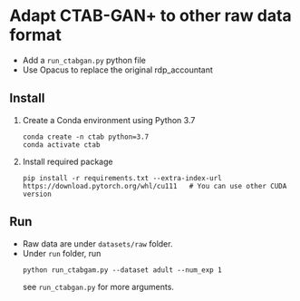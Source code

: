 # Adapt CTAB-GAN+ to other raw data format
* Add a `run_ctabgan.py` python file
* Use Opacus to replace the original rdp_accountant

## Install
1. Create a Conda environment using Python 3.7
    ```
    conda create -n ctab python=3.7
    conda activate ctab
    ```
2. Install required package
   ```
   pip install -r requirements.txt --extra-index-url https://download.pytorch.org/whl/cu111   # You can use other CUDA version
   ```

## Run
* Raw data are under `datasets/raw` folder.
* Under `run` folder, run
    ```
    python run_ctabgam.py --dataset adult --num_exp 1
    ```
  see `run_ctabgan.py` for more arguments.